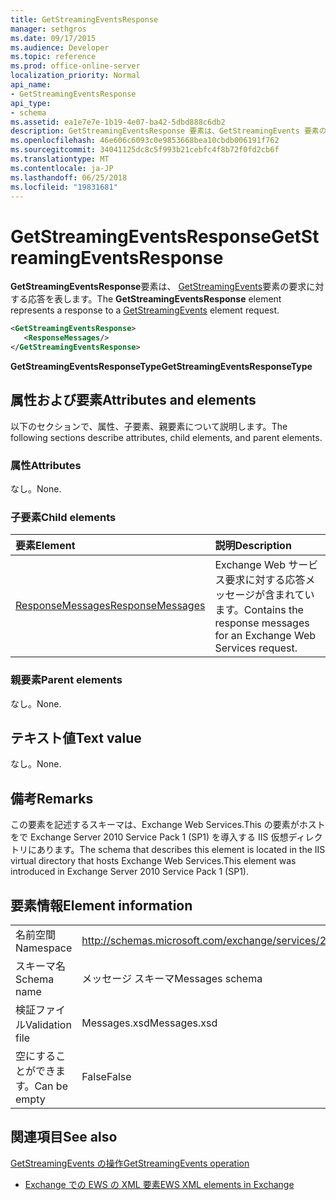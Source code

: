 ```yaml
---
title: GetStreamingEventsResponse
manager: sethgros
ms.date: 09/17/2015
ms.audience: Developer
ms.topic: reference
ms.prod: office-online-server
localization_priority: Normal
api_name:
- GetStreamingEventsResponse
api_type:
- schema
ms.assetid: ea1e7e7e-1b19-4e07-ba42-5dbd888c6db2
description: GetStreamingEventsResponse 要素は、GetStreamingEvents 要素の要求に対する応答を表します。
ms.openlocfilehash: 46e606c6093c0e9853668bea10cbdb006191f762
ms.sourcegitcommit: 34041125dc8c5f993b21cebfc4f8b72f0fd2cb6f
ms.translationtype: MT
ms.contentlocale: ja-JP
ms.lasthandoff: 06/25/2018
ms.locfileid: "19831681"
---
```

# <a name="getstreamingeventsresponse"></a><span data-ttu-id="f64ad-103">GetStreamingEventsResponse</span><span class="sxs-lookup"><span data-stu-id="f64ad-103">GetStreamingEventsResponse</span></span>

<span data-ttu-id="f64ad-104">**GetStreamingEventsResponse**要素は、 [GetStreamingEvents](getstreamingevents.md)要素の要求に対する応答を表します。</span><span class="sxs-lookup"><span data-stu-id="f64ad-104">The **GetStreamingEventsResponse** element represents a response to a [GetStreamingEvents](getstreamingevents.md) element request.</span></span> 
  
```xml
<GetStreamingEventsResponse>
   <ResponseMessages/>
</GetStreamingEventsResponse>
```

 <span data-ttu-id="f64ad-105">**GetStreamingEventsResponseType**</span><span class="sxs-lookup"><span data-stu-id="f64ad-105">**GetStreamingEventsResponseType**</span></span>
## <a name="attributes-and-elements"></a><span data-ttu-id="f64ad-106">属性および要素</span><span class="sxs-lookup"><span data-stu-id="f64ad-106">Attributes and elements</span></span>

<span data-ttu-id="f64ad-107">以下のセクションで、属性、子要素、親要素について説明します。</span><span class="sxs-lookup"><span data-stu-id="f64ad-107">The following sections describe attributes, child elements, and parent elements.</span></span>
  
### <a name="attributes"></a><span data-ttu-id="f64ad-108">属性</span><span class="sxs-lookup"><span data-stu-id="f64ad-108">Attributes</span></span>

<span data-ttu-id="f64ad-109">なし。</span><span class="sxs-lookup"><span data-stu-id="f64ad-109">None.</span></span>
  
### <a name="child-elements"></a><span data-ttu-id="f64ad-110">子要素</span><span class="sxs-lookup"><span data-stu-id="f64ad-110">Child elements</span></span>

|<span data-ttu-id="f64ad-111">**要素**</span><span class="sxs-lookup"><span data-stu-id="f64ad-111">**Element**</span></span>|<span data-ttu-id="f64ad-112">**説明**</span><span class="sxs-lookup"><span data-stu-id="f64ad-112">**Description**</span></span>|
|:-----|:-----|
|[<span data-ttu-id="f64ad-113">ResponseMessages</span><span class="sxs-lookup"><span data-stu-id="f64ad-113">ResponseMessages</span></span>](responsemessages.md) <br/> |<span data-ttu-id="f64ad-114">Exchange Web サービス要求に対する応答メッセージが含まれています。</span><span class="sxs-lookup"><span data-stu-id="f64ad-114">Contains the response messages for an Exchange Web Services request.</span></span>  <br/> |
   
### <a name="parent-elements"></a><span data-ttu-id="f64ad-115">親要素</span><span class="sxs-lookup"><span data-stu-id="f64ad-115">Parent elements</span></span>

<span data-ttu-id="f64ad-116">なし。</span><span class="sxs-lookup"><span data-stu-id="f64ad-116">None.</span></span>
  
## <a name="text-value"></a><span data-ttu-id="f64ad-117">テキスト値</span><span class="sxs-lookup"><span data-stu-id="f64ad-117">Text value</span></span>

<span data-ttu-id="f64ad-118">なし。</span><span class="sxs-lookup"><span data-stu-id="f64ad-118">None.</span></span>
  
## <a name="remarks"></a><span data-ttu-id="f64ad-119">備考</span><span class="sxs-lookup"><span data-stu-id="f64ad-119">Remarks</span></span>

<span data-ttu-id="f64ad-120">この要素を記述するスキーマは、Exchange Web Services.This の要素がホストをで Exchange Server 2010 Service Pack 1 (SP1) を導入する IIS 仮想ディレクトリにあります。</span><span class="sxs-lookup"><span data-stu-id="f64ad-120">The schema that describes this element is located in the IIS virtual directory that hosts Exchange Web Services.This element was introduced in Exchange Server 2010 Service Pack 1 (SP1).</span></span>
  
## <a name="element-information"></a><span data-ttu-id="f64ad-121">要素情報</span><span class="sxs-lookup"><span data-stu-id="f64ad-121">Element information</span></span>

|||
|:-----|:-----|
|<span data-ttu-id="f64ad-122">名前空間</span><span class="sxs-lookup"><span data-stu-id="f64ad-122">Namespace</span></span>  <br/> |http://schemas.microsoft.com/exchange/services/2006/messages  <br/> |
|<span data-ttu-id="f64ad-123">スキーマ名</span><span class="sxs-lookup"><span data-stu-id="f64ad-123">Schema name</span></span>  <br/> |<span data-ttu-id="f64ad-124">メッセージ スキーマ</span><span class="sxs-lookup"><span data-stu-id="f64ad-124">Messages schema</span></span>  <br/> |
|<span data-ttu-id="f64ad-125">検証ファイル</span><span class="sxs-lookup"><span data-stu-id="f64ad-125">Validation file</span></span>  <br/> |<span data-ttu-id="f64ad-126">Messages.xsd</span><span class="sxs-lookup"><span data-stu-id="f64ad-126">Messages.xsd</span></span>  <br/> |
|<span data-ttu-id="f64ad-127">空にすることができます。</span><span class="sxs-lookup"><span data-stu-id="f64ad-127">Can be empty</span></span>  <br/> |<span data-ttu-id="f64ad-128">False</span><span class="sxs-lookup"><span data-stu-id="f64ad-128">False</span></span>  <br/> |
   
## <a name="see-also"></a><span data-ttu-id="f64ad-129">関連項目</span><span class="sxs-lookup"><span data-stu-id="f64ad-129">See also</span></span>



[<span data-ttu-id="f64ad-130">GetStreamingEvents の操作</span><span class="sxs-lookup"><span data-stu-id="f64ad-130">GetStreamingEvents operation</span></span>](getstreamingevents-operation.md)


- [<span data-ttu-id="f64ad-131">Exchange での EWS の XML 要素</span><span class="sxs-lookup"><span data-stu-id="f64ad-131">EWS XML elements in Exchange</span></span>](ews-xml-elements-in-exchange.md)

